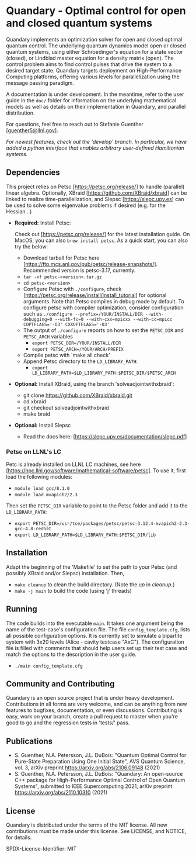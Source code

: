 # Quandary - Optimal control for open and closed quantum systems
Quandary implements an optimization solver for open and closed optimal quantum control. The underlying quantum dynamics model open or closed quantum systems, using either Schroedinger's equation for a state vector (closed), or Lindblad master equation for a density matrix (open). The control problem aims to find control pulses that drive the system to a desired target state. Quandary targets deployment on High-Performance Computing platforms, offering various levels for parallelization using the message passing paradigm. 

A documentation is under development. In the meantime, refer to the user guide in the `doc/` folder for information on the underlying mathematical models as well as details on their implementation in Quandary, and parallel distribution.

For questions, feel free to reach out to Stefanie Guenther [guenther5@llnl.gov].

*For newest features, check out the 'develop' branch. In particular, we have added a python interface that enables arbitrary user-defined Hamiltonian systems.*

## Dependencies
This project relies on Petsc [https://petsc.org/release/] to handle (parallel) linear algebra. Optionally, XBraid [https://github.com/XBraid/xbraid] can be linked to realize time-parallelization, and Slepsc [https://slepc.upv.es] can be used to solve some eigenvalue problems if desired (e.g. for the Hessian...)
* **Required:** Install Petsc:

    Check out [https://petsc.org/release/] for the latest installation guide. On MacOS, you can also `brew install petsc`. As a quick start, you can also try the below:
    * Download tarball for Petsc here [https://ftp.mcs.anl.gov/pub/petsc/release-snapshots/]. Recommended version is petsc-3.17, currently.  
    * `tar -xf petsc-<version>.tar.gz`
    * `cd petsc-<version>`
    * Configure Petsc with `./configure`, check [https://petsc.org/release/install/install_tutorial] for optional arguments. Note that Petsc compiles in debug mode by default. To configure petsc with compiler optimization, consider configuration such as
        `./configure --prefix=/YOUR/INSTALL/DIR --with-debugging=0 --with-fc=0 --with-cxx=mpicxx --with-cc=mpicc COPTFLAGS='-O3' CXXOPTFLAGS='-O3'`
    * The output of `./configure` reports on how to set the `PETSC_DIR` and `PETSC_ARCH` variables
        * `export PETSC_DIR=/YOUR/INSTALL/DIR`
        * `export PETSC_ARCH=/YOUR/ARCH/PREFIX`
    * Compile petsc with `make all check'
    * Append Petsc directory to the `LD_LIBRARY_PATH`:
        * `export LD_LIBRARY_PATH=$LD_LIBRARY_PATH:$PETSC_DIR/$PETSC_ARCH`

* **Optional:** Install XBraid, using the branch 'solveadjointwithxbraid': 
    - git clone https://github.com/XBraid/xbraid.git
    - cd xbraid
    - git checkout solveadjointwithxbraid
    - make braid

* **Optional:** Install Slepsc
    * Read the docs here: [https://slepc.upv.es/documentation/slepc.pdf]
 
###  Petsc on LLNL's LC
Petc is already installed on LLNL LC machines, see here [https://hpc.llnl.gov/software/mathematical-software/petsc]. To use it, first load the following modules:
* `module load gcc/8.1.0`
* `module load mvapich2/2.3`

Then set the `PETSC_DIR` variable to point to the Petsc folder and add it to the `LD_LIBRARY_PATH`:
* `export PETSC_DIR=/usr/tce/packages/petsc/petsc-3.12.4-mvapich2-2.3-gcc-4.8-redhat`
* `export LD_LIBRARY_PATH=$LD_LIBRARY_PATH:$PETSC_DIR/lib`

## Installation
Adapt the beginning of the 'Makefile' to set the path to your Petsc (and possibly XBraid and/or Slepsc) installation. Then,
* `make cleanup` to clean the build directory. (Note the *up* in *cleanup*.)
* `make -j main` to build the code (using 'j' threads)


## Running
The code builds into the executable `main`. It takes one argument being the name of the test-case's configuration file. The file `config_template.cfg`, lists all possible configuration options. It is currently set to simulate a bipartite system with 3x20 levels (Alice - cavity testcase "AxC"). The configuration file is filled with comments that should help users set up their test case and match the options to the description in the user guide.
* `./main config_template.cfg`


## Community and Contributing

Quandary is an open source project that is under heavy development. Contributions in all forms are very welcome, and can be anything from new features to bugfixes, documentation, or even discussions. Contributing is easy, work on your branch, create a pull request to master when you're good to go and the regression tests in 'tests/' pass.

## Publications
* S. Guenther, N.A. Petersson, J.L. DuBois: "Quantum Optimal Control for Pure-State Preparation Using One Initial State", AVS Quantum Science, vol. 3, arXiv preprint <https://arxiv.org/abs/2106.09148> (2021)
* S. Guenther, N.A. Petersson, J.L. DuBois: "Quandary: An open-source C++ package for High-Performance Optimal Control of Open Quantum Systems", submitted to IEEE Supercomputing 2021, arXiv preprint <https://arxiv.org/abs/2110.10310> (2021)

## License

Quandary is distributed under the terms of the MIT license. All new contributions must be made under this license. See LICENSE, and NOTICE, for details. 

SPDX-License-Identifier: MIT
